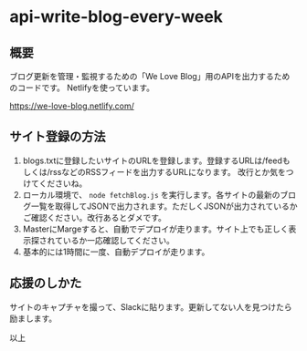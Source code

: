 # api-write-blog-every-week

## 概要

ブログ更新を管理・監視するための「We Love Blog」用のAPIを出力するためのコードです。
Netlifyを使っています。

https://we-love-blog.netlify.com/

## サイト登録の方法

1. blogs.txtに登録したいサイトのURLを登録します。登録するURLは/feedもしくは/rssなどのRSSフィードを出力するURLになります。
改行とか気をつけてくださいね。
2. ローカル環境で、 ``` node fetchBlog.js ``` を実行します。各サイトの最新のブログ一覧を取得してJSONで出力されます。ただしくJSONが出力されているかご確認ください。改行あるとダメです。
3. MasterにMargeすると、自動でデプロイが走ります。サイト上でも正しく表示探されているか一応確認してください。
4. 基本的には1時間に一度、自動デプロイが走ります。

## 応援のしかた
サイトのキャプチャを撮って、Slackに貼ります。更新してない人を見つけたら励まします。

以上

